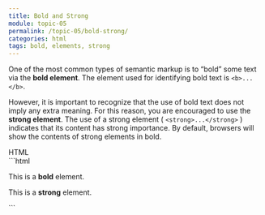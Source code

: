 ```yaml
---
title: Bold and Strong
module: topic-05
permalink: /topic-05/bold-strong/
categories: html
tags: bold, elements, strong
---
```


<div class="divider-heading"></div>

One of the most common types of semantic markup is to “bold” some text via the **bold element**. The element used for identifying bold text is `<b>...</b>`.

However, it is important to recognize that the use of bold text does not imply any extra meaning. For this reason, you are encouraged to use the **strong element**. The use of a strong element ( `<strong>...</strong>` ) indicates that its content has strong importance. By default, browsers will show the contents of strong elements in bold.


<div class="code-heading">
  <span class="html">HTML</span>
</div>
```html
<p>This is a <b>bold</b> element.</p>

<p>This is a <strong>strong</strong> element.</p>
```


<div class="external-embed">
  <p data-height="400" data-theme-id="30567" data-slug-hash="rGOPKj" data-default-tab="html,result" data-user="Media-Ed-Online" data-pen-title="Semantic HTML, Bold and Strong" class="codepen"></a>
</div>
